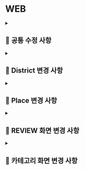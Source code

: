 # WEB
<details>
  <summary><h2>📂 공통 수정 사항</h2></summary>

### <mark>💾 로그 기록/mark>
> 사용자가 HTTP 요청을 할 떄 마다 해당 url과 변수들을 데이터 베이스에 저장을 하도록 함수를 만들어서 각 view 함수에서 사용.

### <mark>🚫 언어 필터링</mark>
> `re_path`를 사용하여 **한국어(kor)** 와 **영어(eng)** 이외의 언어로 된 URL 요청을 차단.  
> 정규식을 통해 URL의 시작 부분에서 언어를 판별하고, 허용되지 않은 언어의 요청은 처리되지 않도록 설정.

```python
from django.urls import re_path
from . import views

# URL 패턴에서 'kor' 또는 'eng'로 시작하는 요청만 허용
urlpatterns = [
    # 카테고리 선택 페이지
    re_path(r'^(?P<lang>\w{2,3})/$', category_choice, name='category_choice'),

    # place_tag_cd가 포함된 URL
    re_path(r'^(?P<lang>\w{2,3})/(?P<place_thema_cd>\w+)/$', district_view, name='district_view'),

    # 구 및 카테고리에 따른 장소 조회 (district_id와 place_category_cd 전달)
    re_path(r'^(?P<lang>\w{2,3})/(?P<district_id>\d+)/(?P<place_category_cd>\w+)/(?P<place_thema_cd>\w+)/$', category_district, name='category_district'),
]
```
</details>
<details>
  <summary><h2>📑 District 변경 사항</h2></summary>  

### 변경 내용
- 각 구의 설명을 간략화하여 간결하게 표시.
- 주요 관광지와 해당 관광지에 가까운 지하철역을 함께 표시.
- 설정한 5개의 구 외에 다른 구를 클릭할 경우, "Coming Soon" 메시지가 나타나도록 수정.

### 예시:
1. **강남구**:
   - **주요 관광지**: 봉은사, 코엑스
   - **가까운 지하철역**: 봉은사, 삼성

> 설정되지 않은 구를 클릭하면 "Coming Soon" 메시지가 표시됩니다.
</details>

<details>
  <summary><h2>📑 Place 변경 사항</h2></summary>  

### 변경 내용
- **INFO창 추가**: 기존에 지도 마커가 어떤 장소를 나타내는지 알기 어려운 문제를 해결하기 위해 각 마커에 INFO창을 추가하여 장소 정보를 표시.
- **클릭 이벤트 수정**: 마커를 클릭하면 해당 장소의 리뷰 화면으로 이동하도록 수정.
- **즐겨찾기 기능 추가**: 장소가 많아 원하는 장소를 찾기 힘든 문제를 해결하기 위해, 즐겨찾기 기능을 도입. 사용자가 관심 있는 장소를 즐겨찾기에 추가하여 모아서 볼 수 있도록 수정.

</details>

<details>
  <summary><h2>📑 REVIEW 화면 변경 사항</h2></summary>  

### 변경 내용
- **리뷰 분석 서비스 도입**: 모든 리뷰를 보여주는 방식에서 벗어나, 고객들에게 리뷰를 더 효과적으로 제공하기 위해 모델을 통해 분석된 결과를 화면에 표시.
  - **긍정/부정 분석 결과**와 **광고성 비율**을 시각적으로 보여주도록 수정.
  
- **대표 리뷰 표시**: 최신순, 긍정, 부정 각각의 대표 리뷰 5개씩만 간단하게 요약하여 보여줌.
  - 모든 리뷰를 나열하지 않고, 중요한 리뷰들만 간략하게 확인 가능.

- **더보기 화면 추가**: 리뷰를 더 자세히 보고 싶은 경우를 대비하여 "더보기" 버튼을 추가하여, 클릭 시 전체 리뷰를 볼 수 있도록 수정.

</details>

<details>
  <summary><h2>📑 카테고리 화면 변경 사항</h2></summary>  

### 변경 내용1
- **카테고리 버튼 구현**: 대표적인 9개의 카테고리를 버튼 형태로 화면에 배치. 사용자가 카테고리 버튼을 클릭하면 해당 카테고리의 장소 개수를 구별로 데이터베이스에서 읽어옴.

- **지도 시각화**: 각 구별로 해당 카테고리의 장소 개수를 지도 이미지에 반영하여, 색상으로 구분해 시각적으로 표현.
  - 각 구의 색상은 장소 개수에 비례하여 변화, 많은 장소를 포함하는 구일수록 더 진한 색으로 표시.

</details>
